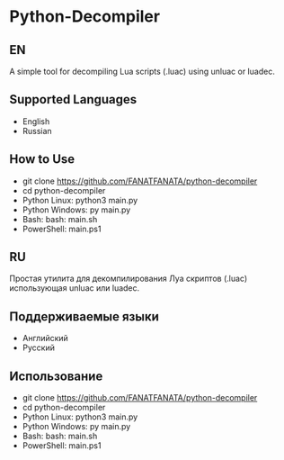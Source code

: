 # Python-Decompiler

## EN

A simple tool for decompiling Lua scripts (.luac) using unluac or luadec.

## Supported Languages
- English
- Russian

## How to Use
- git clone https://github.com/FANATFANATA/python-decompiler
- cd python-decompiler
- Python Linux: python3 main.py
- Python Windows: py main.py
- Bash: bash: main.sh
- PowerShell: main.ps1

## RU

Простая утилита для декомпилирования Луа скриптов (.luac) использующая unluac или luadec.

## Поддерживаемые языки
- Английский
- Русский

## Использование

- git clone https://github.com/FANATFANATA/python-decompiler
- cd python-decompiler
- Python Linux: python3 main.py
- Python Windows: py main.py
- Bash: bash: main.sh
- PowerShell: main.ps1
